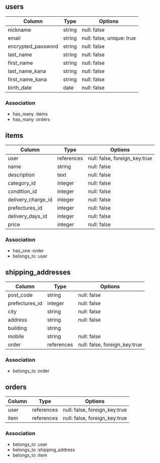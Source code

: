 ## users

|Column            |Type  |Options                  |
|------------------|------|-------------------------|
|nickname          |string|null: false              |
|email             |string|null: false, unique: true|
|encrypted_password|string|null: false              |
|last_name         |string|null: false              |
|first_name        |string|null: false              |
|last_name_kana    |string|null: false              |
|first_name_kana   |string|null: false              |
|birth_date        |date  |null: false              |

### Association
- has_many :items
- has_many :orders



## items

|Column            |Type      |Options                       |
|------------------|----------|------------------------------|
|user              |references|null: false, foreign_key:true |
|name              |string    |null: false                   |
|description       |text      |null: false                   |
|category_id       |integer   |null: false                   |
|condition_id      |integer   |null: false                   |
|delivery_charge_id|integer   |null: false                   |
|prefectures_id    |integer   |null: false                   |
|delivery_days_id  |integer   |null: false                   |
|price             |integer   |null: false                   |

### Association
- has_one :order
- belongs_to :user



## shipping_addresses

|Column          |Type      |Options                       |
|----------------|----------|------------------------------|
|post_code       |string    |null: false                   |
|prefectures_id  |integer   |null: false                   |
|city            |string    |null: false                   |
|address         |string    |null: false                   |
|building        |string    |                              |
|mobile          |string    |null: false                   |
|order           |references|null: false, foreign_key:true |

### Association
- belongs_to :order


## orders

|Column     |Type      |Options                       |
|-----------|----------|------------------------------|
|user       |references|null: false, foreign_key:true |
|item       |references|null: false, foreign_key:true |

### Association
- belongs_to :user
- belongs_to :shipping_address
- belongs_to :item

